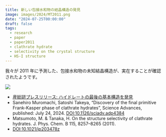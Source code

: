 ```yaml
---
title: 新しい包接水和物の結晶構造の発見
image: images/2024/MT2011.png
date: "2024-07-25T00:00:00"
draft: false
tags:
  - research
  - paper
  - paper2011
  - clathrate hydrate
  - selectivity on the crystal structure
  - HS-I structure
---
```


我々が 2011 年に予測した、包接水和物の未知結晶構造が、実在することが確認されたようです。

![](https://www.aist.go.jp/Portals/0/resource_images/aist_j/press_release/pr2024/pr20240725/fig.png)

- [産総研プレスリリース: ハイドレートの最後の基本構造を発見](https://www.aist.go.jp/aist_j/press_release/pr2024/pr20240725/pr20240725.html)
- Sanehiro Muromachi, Satoshi Takeya, “Discovery of the final primitive Frank-Kasper phase of clathrate hydrates”, Science Advances, published: July 24, 2024.
  [DOI:10.1126/sciadv.adp4384](https://doi.org/10.1126/sciadv.adp4384)
- Matsumoto, M. & Tanaka, H. On the structure selectivity of clathrate hydrates. J. Phys. Chem. B 115, 8257–8265 (2011).
- [DOI:10.1021/jp203478z](https://doi.org/10.1021/jp203478z)
